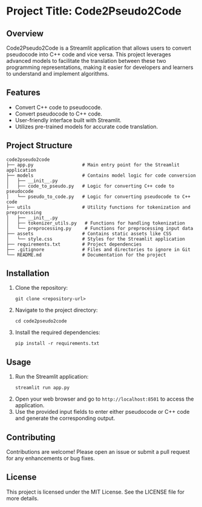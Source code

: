 # Project Title: Code2Pseudo2Code

## Overview
Code2Pseudo2Code is a Streamlit application that allows users to convert pseudocode into C++ code and vice versa. This project leverages advanced models to facilitate the translation between these two programming representations, making it easier for developers and learners to understand and implement algorithms.

## Features
- Convert C++ code to pseudocode.
- Convert pseudocode to C++ code.
- User-friendly interface built with Streamlit.
- Utilizes pre-trained models for accurate code translation.

## Project Structure
```
code2pseudo2code
├── app.py                  # Main entry point for the Streamlit application
├── models                  # Contains model logic for code conversion
│   ├── __init__.py
│   ├── code_to_pseudo.py   # Logic for converting C++ code to pseudocode
│   └── pseudo_to_code.py   # Logic for converting pseudocode to C++ code
├── utils                   # Utility functions for tokenization and preprocessing
│   ├── __init__.py
│   ├── tokenizer_utils.py   # Functions for handling tokenization
│   └── preprocessing.py     # Functions for preprocessing input data
├── assets                  # Contains static assets like CSS
│   └── style.css           # Styles for the Streamlit application
├── requirements.txt        # Project dependencies
├── .gitignore              # Files and directories to ignore in Git
└── README.md               # Documentation for the project
```

## Installation
1. Clone the repository:
   ```
   git clone <repository-url>
   ```
2. Navigate to the project directory:
   ```
   cd code2pseudo2code
   ```
3. Install the required dependencies:
   ```
   pip install -r requirements.txt
   ```

## Usage
1. Run the Streamlit application:
   ```
   streamlit run app.py
   ```
2. Open your web browser and go to `http://localhost:8501` to access the application.
3. Use the provided input fields to enter either pseudocode or C++ code and generate the corresponding output.

## Contributing
Contributions are welcome! Please open an issue or submit a pull request for any enhancements or bug fixes.

## License
This project is licensed under the MIT License. See the LICENSE file for more details.